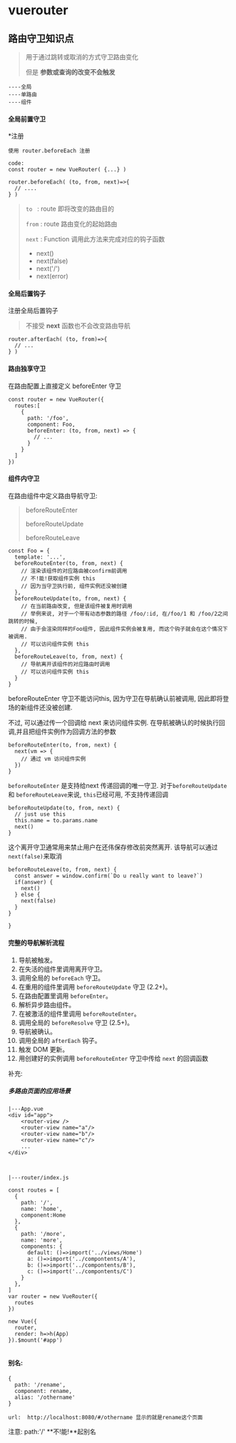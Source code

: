 # vuerouter

## 路由守卫知识点
> 用于通过跳转或取消的方式守卫路由变化
>
> 但是 **参数或查询的改变不会触发** 

```
----全局
----单路由
----组件
```

#### 全局前置守卫

*注册

```
使用 router.beforeEach 注册

code:
const router = new VueRouter( {...} )

router.beforeEach( (to, from, next)=>{
  // ....
} )
```

> `to `	:	route 即将改变的路由目的
>
> `from`	:	route 路由变化的起始路由
>
> `next`	:	Function 调用此方法来完成对应的钩子函数
>
> - next()
> - next(false)
> - next('/')
> - next(error)

####    全局后置钩子

注册全局后置钩子

> 不接受 **next** 函数也不会改变路由导航

```
router.afterEach( (to, from)=>{
  // ...
} )
```

#### 路由独享守卫

在路由配置上直接定义 beforeEnter 守卫

```
const router = new VueRouter({
  routes:[
    {
      path: '/foo',
      component: Foo,
      beforeEnter: (to, from, next) => {
        // ...
      }
    }
  ]
})
```

#### 组件内守卫

在路由组件中定义路由导航守卫:

> beforeRouteEnter
>
> beforeRouteUpdate
>
> beforeRouteLeave

```
const Foo = {
  template: '...',
  beforeRouteEnter(to, from, next) {
    // 渲染该组件的对应路由被confirm前调用
    // 不!能!获取组件实例 this
    // 因为当守卫执行前, 组件实例还没被创建
  },
  beforeRouteUpdate(to, from, next) {
    // 在当前路由改变, 但是该组件被复用时调用
    // 举例来说, 对于一个带有动态参数的路径 /foo/:id, 在/foo/1 和 /foo/2之间跳转的时候,
    // 由于会渲染同样的Foo组件, 因此组件实例会被复用, 而这个钩子就会在这个情况下被调用.
    // 可以访问组件实例 this
  },
  beforeRouteLeave(to, from, next) {
    // 导航离开该组件的对应路由时调用
    // 可以访问组件实例 this
  }  
}
```

beforeRouteEnter 守卫不能访问this, 因为守卫在导航确认前被调用, 因此即将登场的新组件还没被创建.

不过, 可以通过传一个回调给 next 来访问组件实例. 在导航被确认的时候执行回调,并且把组件实例作为回调方法的参数

```
beforeRouteEnter(to, from, next) {
  next(vm => {
    // 通过 vm 访问组件实例
  })
}
```

`beforeRouteEnter` 是支持给next 传递回调的唯一守卫. 对于`beforeRouteUpdate` 和 `beforeRouteLeave`来说, `this`已经可用, 不支持传递回调

```
beforeRouteUpdate(to, from, next) {
  // just use this
  this.name = to.params.name
  next()
}
```

这个离开守卫通常用来禁止用户在还伟保存修改前突然离开. 该导航可以通过`next(false)`来取消

```
beforeRouteLeave(to, from, next) {
  const answer = window.confirm(`Do u really want to leave?`)
  if(answer) {
    next()
  } else {
    next(false)
  }
}
```

```js
}
```

#### 完整的导航解析流程

1. 导航被触发。
2. 在失活的组件里调用离开守卫。
3. 调用全局的 `beforeEach` 守卫。
4. 在重用的组件里调用 `beforeRouteUpdate` 守卫 (2.2+)。
5. 在路由配置里调用 `beforeEnter`。
6. 解析异步路由组件。
7. 在被激活的组件里调用 `beforeRouteEnter`。
8. 调用全局的 `beforeResolve` 守卫 (2.5+)。
9. 导航被确认。
10. 调用全局的 `afterEach` 钩子。
11. 触发 DOM 更新。
12. 用创建好的实例调用 `beforeRouteEnter` 守卫中传给 `next` 的回调函数

补充:

##### 多路由页面的应用场景

```
|---App.vue
<div id="app">
    <router-view />
    <router-view name="a"/>
    <router-view name="b"/>
    <router-view name="c"/>
    ...
</div>



|---router/index.js

const routes = [
  {
    path: '/',
    name: 'home',
    component:Home
  },
  {
    path: '/more',
    name: 'more',
    components: {
      default: ()=>import('../views/Home')
      a: ()=>import('../compontents/A'),
      b: ()=>import('../compontents/B'),
      c: ()=>import('../compontents/C')
    }
  },
]
var router = new VueRouter({
  routes
})

new Vue({
  router,
  render: h=>h(App)
}).$mount('#app')


```

#### 别名:

```
{
  path: '/rename',
  component: rename,
  alias: '/othername'
}

url:  http://localhost:8080/#/othername 显示的就是rename这个页面
```

注意: path:'/' **不!能!**起别名